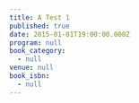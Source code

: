 ```yaml
---
title: A Test 1
published: true
date: 2015-01-01T19:00:00.000Z
program: null
book_category:
  - null
venue: null
book_isbn:
  - null
---
```

